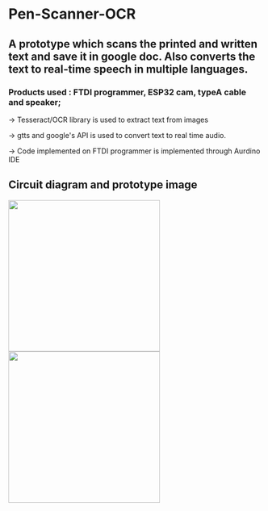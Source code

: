 # Pen-Scanner-OCR

## A prototype which scans the printed and written text and save it in google doc. Also converts the text to real-time speech in multiple languages.

### Products used : FTDI programmer, ESP32 cam, typeA cable and speaker;

-> Tesseract/OCR library is used to extract text from images

-> gtts and google's API is used to convert text to real time audio.

-> Code implemented on FTDI programmer is implemented through Aurdino IDE

## Circuit diagram and prototype image

<img src="https://user-images.githubusercontent.com/79037725/189907389-46e8fc12-ce9e-419f-947b-61634ae28e39.png" width="300" height="300">

<img src="https://user-images.githubusercontent.com/79037725/189909833-3d0c72ef-d6d0-4f42-9782-67bd26b69300.png" width="300" height="300">
